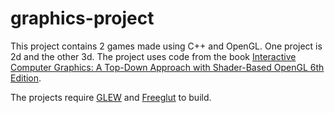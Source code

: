 graphics-project
=================
This project contains 2 games made using C++ and OpenGL. One project is 2d and the other 3d. The project uses code from the book [Interactive Computer Graphics: A Top-Down Approach with Shader-Based OpenGL 6th Edition](http://www.cs.unm.edu/~angel/BOOK/INTERACTIVE_COMPUTER_GRAPHICS/SIXTH_EDITION/).

The projects require [GLEW](http://glew.sourceforge.net/) and [Freeglut](http://freeglut.sourceforge.net/) to build.
